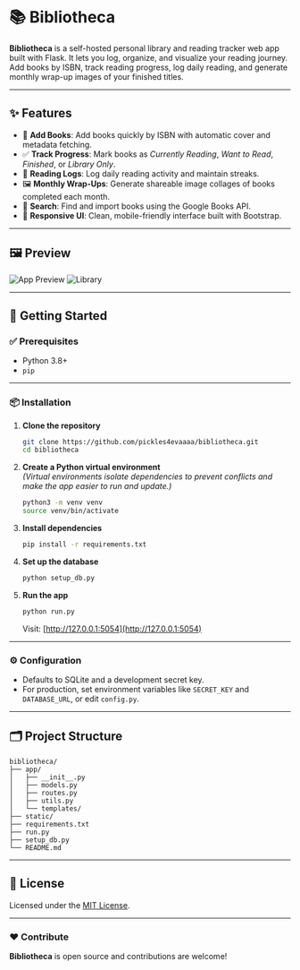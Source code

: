 # 📚 Bibliotheca

**Bibliotheca** is a self-hosted personal library and reading tracker web app built with Flask. It lets you log, organize, and visualize your reading journey. Add books by ISBN, track reading progress, log daily reading, and generate monthly wrap-up images of your finished titles.

---

## ✨ Features

- 📖 **Add Books**: Add books quickly by ISBN with automatic cover and metadata fetching.
- ✅ **Track Progress**: Mark books as *Currently Reading*, *Want to Read*, *Finished*, or *Library Only*.
- 📅 **Reading Logs**: Log daily reading activity and maintain streaks.
- 🖼️ **Monthly Wrap-Ups**: Generate shareable image collages of books completed each month.
- 🔎 **Search**: Find and import books using the Google Books API.
- 📱 **Responsive UI**: Clean, mobile-friendly interface built with Bootstrap.

---

## 🖼️ Preview

![App Preview](https://i.imgur.com/AkiBN68.png)
![Library](https://i.imgur.com/h9iR9ql.png)

---

## 🚀 Getting Started

### ✅ Prerequisites

- Python 3.8+
- `pip`

---

### 📦 Installation

1. **Clone the repository**
   ```bash
   git clone https://github.com/pickles4evaaaa/bibliotheca.git
   cd bibliotheca
   ```

2. **Create a Python virtual environment**  
   *(Virtual environments isolate dependencies to prevent conflicts and make the app easier to run and update.)*
   ```bash
   python3 -m venv venv
   source venv/bin/activate
   ```

3. **Install dependencies**
   ```bash
   pip install -r requirements.txt
   ```

4. **Set up the database**
   ```bash
   python setup_db.py
   ```

5. **Run the app**
   ```bash
   python run.py
   ```
   Visit: [http://127.0.0.1:5054](http://127.0.0.1:5054)

---

### ⚙️ Configuration

- Defaults to SQLite and a development secret key.
- For production, set environment variables like `SECRET_KEY` and `DATABASE_URL`, or edit `config.py`.

---

## 🗂️ Project Structure

```
bibliotheca/
├── app/
│   ├── __init__.py
│   ├── models.py
│   ├── routes.py
│   ├── utils.py
│   └── templates/
├── static/
├── requirements.txt
├── run.py
├── setup_db.py
└── README.md
```

---

## 📄 License

Licensed under the [MIT License](LICENSE).

---

### ❤️ Contribute

**Bibliotheca** is open source and contributions are welcome!
